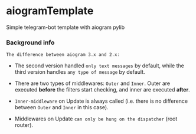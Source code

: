 # aiogramTemplate
Simple telegram-bot template with aiogram pylib

### Background info


`The difference between aiogram 3.x and 2.x:` 

- The second version handled `only text messages` by default, while the third version handles `any type of message` by default.

- There are two types of middlewares: `Outer` and `Inner`. Outer are executed **before** the filters start checking, and inner are executed **after**.
- `Inner-middleware` on Update is always called (i.e. there is no difference between `Outer` and `Inner` in this case).
- Middlewares on Update `can only be hung on the dispatcher` (root router).